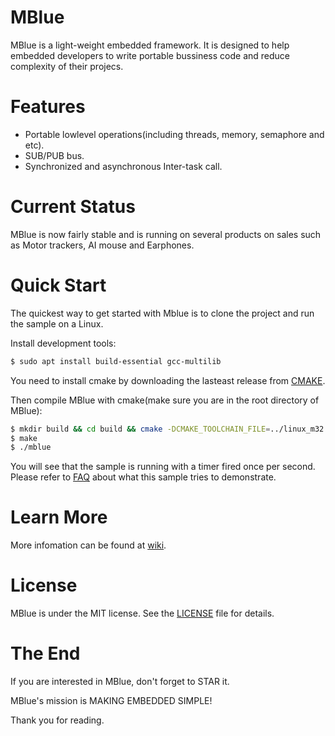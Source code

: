 # MBlue
MBlue is a light-weight embedded framework. 
It is designed to help embedded developers to write portable bussiness code and reduce complexity of their projecs. 

# Features
* Portable lowlevel operations(including threads, memory, semaphore and etc).
* SUB/PUB bus.
* Synchronized and asynchronous Inter-task call.

# Current Status
MBlue is now fairly stable and is running on several products on sales such as Motor trackers, AI mouse and Earphones.

# Quick Start
The quickest way to get started with Mblue is to clone the project and run the sample on a Linux.

Install development tools:
```bash
$ sudo apt install build-essential gcc-multilib
```
You need to install cmake by downloading the lasteast release from [CMAKE](https://cmake.org/download/).

Then compile MBlue with cmake(make sure you are in the root directory of MBlue):
```bash
$ mkdir build && cd build && cmake -DCMAKE_TOOLCHAIN_FILE=../linux_m32.cmake ..
$ make
$ ./mblue
```
You will see that the sample is running with a timer fired once per second.
Please refer to [FAQ](https://github.com/licett/mblue/wiki#faq) about what this sample tries to demonstrate.

# Learn More
More infomation can be found at [wiki](https://github.com/licett/mblue/wiki).

# License
MBlue is under the MIT license. See the [LICENSE](https://github.com/licett/mblue/blob/master/LICENSE) file for details.

# The End
If you are interested in MBlue, don't forget to STAR it.

MBlue's mission is MAKING EMBEDDED SIMPLE!

Thank you for reading.
